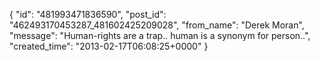  {
   "id": "481993471836590",
   "post_id": "462493170453287_481602425209028",
   "from_name": "Derek Moran",
   "message": "Human-rights are a trap.. human is a synonym for person..",
   "created_time": "2013-02-17T06:08:25+0000"
 }
